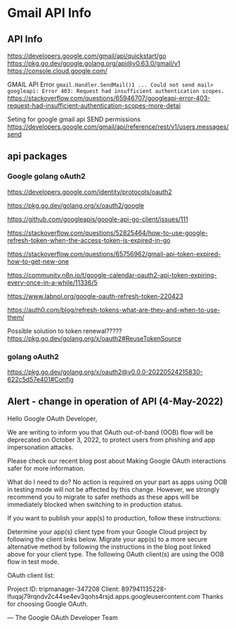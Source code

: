 # Gmail API Info

## API Info

<https://developers.google.com/gmail/api/quickstart/go>
<https://pkg.go.dev/google.golang.org/api@v0.63.0/gmail/v1>
<https://console.cloud.google.com/>

GMAIL API Error
`gmail.Handler.SendMail()1 ... Could not send mail> googleapi: Error 403: Request had insufficient authentication scopes.`
<https://stackoverflow.com/questions/65946707/googleapi-error-403-request-had-insufficient-authentication-scopes-more-detai>

Seting for google gmail api SEND permissions
<https://developers.google.com/gmail/api/reference/rest/v1/users.messages/send>

## api packages

### Google golang oAuth2

<https://developers.google.com/identity/protocols/oauth2>

<https://pkg.go.dev/golang.org/x/oauth2/google>

<https://github.com/googleapis/google-api-go-client/issues/111>

<https://stackoverflow.com/questions/52825464/how-to-use-google-refresh-token-when-the-access-token-is-expired-in-go>

<https://stackoverflow.com/questions/65756962/gmail-api-token-expired-how-to-get-new-one>

<https://community.n8n.io/t/google-calendar-oauth2-api-token-expiring-every-once-in-a-while/11336/5>

<https://www.labnol.org/google-oauth-refresh-token-220423>

<https://auth0.com/blog/refresh-tokens-what-are-they-and-when-to-use-them/>

Possible solution to token renewal?????
<https://pkg.go.dev/golang.org/x/oauth2#ReuseTokenSource>

### golang oAuth2

<https://pkg.go.dev/golang.org/x/oauth2@v0.0.0-20220524215830-622c5d57e401#Config>

## Alert - change in operation of API (4-May-2022)
Hello Google OAuth Developer,

We are writing to inform you that OAuth out-of-band (OOB) flow will be deprecated on October 3, 2022, to protect users from phishing and app impersonation attacks.

Please check our recent blog post about Making Google OAuth interactions safer for more information.

What do I need to do?
No action is required on your part as apps using OOB in testing mode will not be affected by this change. However, we strongly recommend you to migrate to safer methods as these apps will be immediately blocked when switching to in production status.

If you want to publish your app(s) to production, follow these instructions:

Determine your app(s) client type from your Google Cloud project by following the client links below.
Migrate your app(s) to a more secure alternative method by following the instructions in the blog post linked above for your client type.
The following OAuth client(s) are using the OOB flow in test mode.

OAuth client list:

Project ID: tripmanager-347208
Client: 897941135228-lfuqaj79rqndv2c44se4ev3qohs4rsjd.apps.googleusercontent.com
Thanks for choosing Google OAuth.

— The Google OAuth Developer Team
